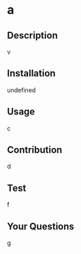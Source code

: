 
# a

## Description

v

## Installation

undefined

## Usage

c

## Contribution

d

## Test

f

## Your Questions

g
